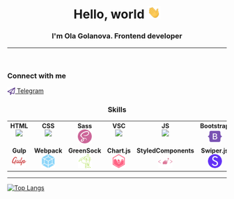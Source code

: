 <h1 align="center">Hello, world  <img src="https://github.com/ABSphreak/ABSphreak/blob/master/gifs/Hi.gif" width="30px"></h1>
<!-- <div align="center"> <img src="https://media.tenor.com/IdyfGO5EewIAAAAC/hi-hello.gif" width="200"/></div> -->
<h3 align="center">I'm Ola Golanova. Frontend developer</h3>

<hr>

<br>
<h3 align="left">Connect with me</h3>
<p align="left">   <a href="https://t.me/musicola" target="blank"><img align="center" src="https://github.com/OlaGolanova/OlaGolanova/blob/main/icons8-new-message-delivery-25.png?raw=true" alt="OlaGolanova" height="18" width="18" /> Telegram</a> 

 <br>
<h3 align="center">Skills</h3> 

  <table width="320px">
    <tbody>
        <tr valign="top">
            <td width="80px" align="center">
            <span><strong>HTML</strong></span><br>
            <img height="32px" src="https://cdn.jsdelivr.net/gh/devicons/devicon/icons/html5/html5-original.svg">
            </td>
            <td width="80px" align="center">
            <span><strong>CSS</strong></span><br>
            <img height="32" src="https://cdn.jsdelivr.net/gh/devicons/devicon/icons/css3/css3-original.svg">
            </td>
            <td width="80px" align="center">
            <span><strong>Sass</strong></span><br>
            <img height="32px" src="https://github.com/OlaGolanova/OlaGolanova/blob/main/sass-color.svg" alt="react">
            </td>
            <td width="80px" align="center">
            <span><strong>VSC</strong></span><br>
            <img height="32" src="https://cdn.jsdelivr.net/gh/devicons/devicon/icons/visualstudio/visualstudio-plain.svg">
            </td>
            <td width="80px" align="center">
            <span><strong>JS</strong></span><br>
            <img height="32" src="https://cdn.jsdelivr.net/gh/devicons/devicon/icons/javascript/javascript-plain.svg">
            </td>
            <td width="80px" align="center">
            <span><strong>Bootstrap</strong></span><br>
            <img height="32px" src="https://github.com/OlaGolanova/OlaGolanova/blob/main/bootstrap-color.svg" alt="bootstrap">
            </td>  
            <td width="80px" align="center">
            <span><strong>React</strong></span><br>
            <img height="32px" src="https://github.com/OlaGolanova/OlaGolanova/blob/main/preact-color.svg" alt="react">
            </td>   
            <td width="80px" align="center">
            <span><strong>npm</strong></span><br>
            <img height="32px" src="https://cdn.jsdelivr.net/gh/devicons/devicon/icons/npm/npm-original-wordmark.svg">
            </td>
            <td width="80px" align="center">
            <span><strong>GitHub</strong></span><br>
            <img height="32px" src="https://raw.githubusercontent.com/asilisa/asilisa/main/icons8-github.svg">
            </td>
            <td width="80px" align="center">
            <span><strong>Git</strong></span><br>
            <img height="32px" src="https://cdn.jsdelivr.net/gh/devicons/devicon/icons/git/git-original.svg">
            </td>
            <!-- <td width="80px" align="center">
            <span><strong>Node.js</strong></span><br>
            <img height="32px" src="https://github.com/OlaGolanova/OlaGolanova/blob/main/nodedotjs-color.svg" alt="react">
            </td> -->
        </tr>
         <tr valign="top">
              <td width="80px" align="center">
            <span><strong>Gulp</strong></span><br>
            <img height="32px" src="https://github.com/OlaGolanova/OlaGolanova/blob/main/gulp-color.svg" alt="gulp">
            </td>
              <td width="80px" align="center">
            <span><strong>Webpack</strong></span><br>
            <img height="32px" src="https://github.com/OlaGolanova/OlaGolanova/blob/main/webpack-color.svg" alt="Webpack">
            </td>
             <td width="80px" align="center">
            <span><strong>GreenSock</strong></span><br>
            <img height="32px" src="https://github.com/OlaGolanova/OlaGolanova/blob/main/greensock-color.svg" alt="GreenSock">
            </td>
              <td width="80px" align="center">
            <span><strong>Chart.js</strong></span><br>
            <img height="32px" src="https://github.com/OlaGolanova/OlaGolanova/blob/main/chartdotjs-color.svg" alt="chartjs">
            </td>
              <td width="80px" align="center">
            <span><strong>StyledComponents</strong></span><br>
            <img height="32px" src="https://github.com/OlaGolanova/OlaGolanova/blob/main/styledcomponents-color.svg" alt="StyledComponent">
            </td>
              <td width="80px" align="center">
            <span><strong>Swiper.js</strong></span><br>
            <img height="32px" src="https://github.com/OlaGolanova/OlaGolanova/blob/main/swiper-color.svg" alt="swiper">
            </td>
         </tr>
    </tbody>
</table>

 <hr>
 
[![Top Langs](https://github-readme-stats.vercel.app/api/top-langs/?username=OlaGolanova&layout=compact)](https://github.com/anuraghazra/github-readme-stats) 


